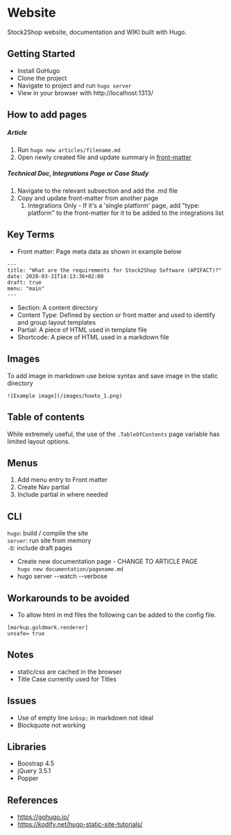 # Website
Stock2Shop website, documentation and WIKI built with Hugo.

## Getting Started
- Install GoHugo
- Clone the project
- Navigate to project and run ```hugo server```
- View in your browser with http://localhost:1313/

## How to add pages
##### Article
1. Run ```hugo new articles/filename.md```
2. Open newly created file and update summary in [front-matter](#key-terms)
##### Technical Doc, Integrations Page or Case Study
1. Navigate to the relevant subsection and add the .md file
2. Copy and update front-matter from another page
   1. Integrations Only - If it's a 'single platform' page, add "type: platform" to the front-matter for it to be added to the integrations list

## Key Terms
- Front matter: Page meta data as shown in example below
```
---
title: "What are the requirements for Stock2Shop Software (APIFACT)?"
date: 2020-03-31T14:13:36+02:00
draft: true
menu: "main"
---
```
- Section: A content directory
- Content Type: Defined by section or front matter and used to identify and group layout templates
- Partial: A piece of HTML used in template file
- Shortcode: A piece of HTML used in a markdown file

## Images
To add image in markdown use below syntax and save image in the static directory
```
![Example image](/images/howto_1.png)
```

## Table of contents
While extremely useful, the use of the ```.TableOfContents``` page variable has limited layout options.

## Menus
1. Add menu entry to Front matter
2. Create Nav partial
3. Include partial in where needed

## CLI
```hugo```: build / compile the site  
```server```: run site from memory  
```-D```: include draft pages
- Create new documentation page - CHANGE TO ARTICLE PAGE  
```hugo new documentation/pagename.md```
- hugo server --watch --verbose

## Workarounds to be avoided
- To allow html in md files the following can be added to the config file.
```
[markup.goldmark.renderer]
unsafe= true
```

## Notes
- static/css are cached in the browser
- Title Case currently used for Titles

## Issues
- Use of empty line ```&nbsp;``` in markdown not ideal
- Blockquote not working

## Libraries
- Boostrap 4.5
- jQuery 3.5.1
- Popper

## References
- https://gohugo.io/
- https://kodify.net/hugo-static-site-tutorials/